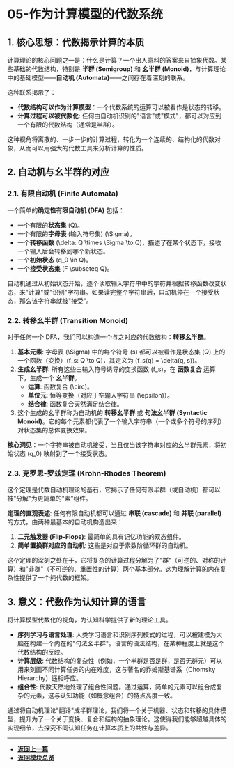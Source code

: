 # 05-作为计算模型的代数系统

## 1. 核心思想：代数揭示计算的本质

计算理论的核心问题之一是：什么是计算？一个出人意料的答案来自抽象代数。某些基础的代数结构，特别是 **半群 (Semigroup)** 和 **幺半群 (Monoid)**，与计算理论中的基础模型——**自动机 (Automata)**——之间存在着深刻的联系。

这种联系揭示了：

- **代数结构可以作为计算模型**：一个代数系统的运算可以被看作是状态的转移。
- **计算过程可以被代数化**: 任何由自动机识别的"语言"或"模式"，都可以对应到一个有限的代数结构（通常是半群）。

这种视角将离散的、一步一步的计算过程，转化为一个连续的、结构化的代数对象，从而可以用强大的代数工具来分析计算的性质。

## 2. 自动机与幺半群的对应

### 2.1. 有限自动机 (Finite Automata)

一个简单的**确定性有限自动机 (DFA)** 包括：

- 一个有限的**状态集** \(Q\)。
- 一个有限的**字母表** (输入符号集) \(\Sigma\)。
- 一个**转移函数** \(\delta: Q \times \Sigma \to Q\)，描述了在某个状态下，接收一个输入后会转移到哪个新状态。
- 一个**初始状态** \(q_0 \in Q\)。
- 一个**接受状态集** \(F \subseteq Q\)。

自动机通过从初始状态开始，逐个读取输入字符串中的字符并根据转移函数改变状态，来"计算"或"识别"字符串。如果读完整个字符串后，自动机停在一个接受状态，那么该字符串就被"接受"。

### 2.2. 转移幺半群 (Transition Monoid)

对于任何一个 DFA，我们可以构造一个与之对应的代数结构：**转移幺半群**。

1. **基本元素**: 字母表 \(\Sigma\) 中的每个符号 \(s\) 都可以被看作是状态集 \(Q\) 上的一个函数（变换）\(f_s: Q \to Q\)，其定义为 \(f_s(q) = \delta(q, s)\)。
2. **生成幺半群**: 所有这些由输入符号诱导的变换函数 \(f_s\)，在 **函数复合** 运算下，生成一个 **幺半群**。
    - **运算**: 函数复合 \(\circ\)。
    - **单位元**: 恒等变换（对应于空输入字符串 \(\epsilon\)）。
    - **结合律**: 函数复合天然满足结合律。
3. 这个生成的幺半群称为自动机的 **转移幺半群** 或 **句法幺半群 (Syntactic Monoid)**。它的每个元素都代表了一个输入字符串（一个或多个符号的序列）对状态集的总体变换效果。

**核心洞见**：一个字符串被自动机接受，当且仅当该字符串对应的幺半群元素，将初始状态 \(q_0\) 映射到了一个接受状态。

### 2.3. 克罗恩-罗兹定理 (Krohn-Rhodes Theorem)

这个定理是代数自动机理论的基石，它揭示了任何有限半群（或自动机）都可以被"分解"为更简单的"素"组件。

**定理的直观表述**:
任何有限自动机都可以通过 **串联 (cascade)** 和 **并联 (parallel)** 的方式，由两种最基本的自动机构造出来：

1. **二元触发器 (Flip-Flops)**: 最简单的具有记忆功能的双态组件。
2. **简单置换群对应的自动机**: 这些是对应于素数阶循环群的自动机。

这个定理的深刻之处在于，它将复杂的计算过程分解为了"群"（可逆的、对称的计算）和"非群"（不可逆的、重置性的计算）两个基本部分。这为理解计算的内在复杂性提供了一个纯代数的框架。

## 3. 意义：代数作为认知计算的语言

将计算模型代数化的视角，为认知科学提供了新的理论工具。

- **序列学习与语言处理**: 人类学习语言和识别序列模式的过程，可以被建模为大脑在构建一个内在的"句法幺半群"。语言的语法结构，在某种程度上就是这个代数结构的反映。
- **计算层级**: 代数结构的复杂性（例如，一个半群是否是群，是否无群元）可以用来刻画不同计算任务的内在难度，这与著名的乔姆斯基谱系（Chomsky Hierarchy）遥相呼应。
- **组合性**: 代数天然地处理了组合性问题。通过运算，简单的元素可以组合成复杂的元素，这与认知功能（如概念组合）的特点高度一致。

通过将自动机理论"翻译"成半群理论，我们将一个关于机器、状态和转移的具体模型，提升为了一个关于变换、复合和结构的抽象理论。这使得我们能够超越具体的实现细节，去探究不同认知任务在计算本质上的共性与差异。

---

- **[返回上一篇](./04-群论与格式塔原则.md)**
- **[返回模块总览](./00-代数认知结构总览.md)**
